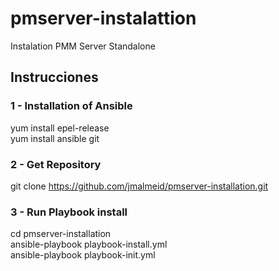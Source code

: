 # pmserver-instalattion
Instalation PMM Server Standalone

## Instrucciones

### 1 - Installation of Ansible
 yum install epel-release <br/>
 yum install ansible git <br/>

### 2 - Get Repository
 git clone https://github.com/jmalmeid/pmserver-installation.git <br/>

### 3 - Run Playbook install
 cd pmserver-installation <br/>
 ansible-playbook playbook-install.yml <br/>
 ansible-playbook playbook-init.yml <br/>
